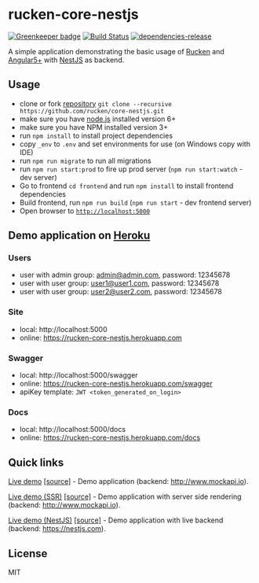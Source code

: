 # rucken-core-nestjs

[![Greenkeeper badge](https://badges.greenkeeper.io/rucken/core-nestjs.svg)](https://greenkeeper.io/)
[![Build Status][travis-image]][travis-url]
[![dependencies-release][dependencies-image]][dependencies-url]


A simple application demonstrating the basic usage of [Rucken](https://github.com/rucken) and [Angular5+](https://angular.io) with [NestJS](https://nestjs.com) as backend.


## Usage
- clone or fork [repository](https://github.com/rucken/core-nestjs.git) `git clone --recursive https://github.com/rucken/core-nestjs.git`
- make sure you have [node.js](https://nodejs.org/) installed version 6+
- make sure you have NPM installed version 3+
- run `npm install` to install project dependencies
- copy `_env` to `.env` and set environments for use (on Windows copy with IDE)
- run `npm run migrate` to run all migrations
- run `npm run start:prod` to fire up prod server (`npm run start:watch` - dev server)
- Go to frontend `cd frontend` and run `npm install` to install frontend dependencies
- Build frontend, run `npm run build` (`npm run start` - dev frontend server)
- Open browser to [`http://localhost:5000`](http://localhost:5000)

## Demo application on [Heroku](https://rucken-core-nestjs.herokuapp.com)

### Users
- user with admin group: admin@admin.com, password: 12345678
- user with user group: user1@user1.com, password: 12345678
- user with user group: user2@user2.com, password: 12345678

### Site
- local: http://localhost:5000
- online: https://rucken-core-nestjs.herokuapp.com

### Swagger
- local: http://localhost:5000/swagger
- online: https://rucken-core-nestjs.herokuapp.com/swagger
- apiKey template: ```JWT <token_generated_on_login>```

### Docs
- local: http://localhost:5000/docs
- online: https://rucken-core-nestjs.herokuapp.com/docs

## Quick links

[Live demo](https://rucken.github.io/core) [[source]](https://github.com/rucken/core) - Demo application (backend: http://www.mockapi.io).

[Live demo (SSR)](https://rucken.herokuapp.com) [[source]](https://github.com/rucken/core) - Demo application with server side rendering (backend: http://www.mockapi.io).

[Live demo (NestJS)](https://rucken-core-nestjs.herokuapp.com) [[source]](https://github.com/rucken/core-nestjs) - Demo application with live backend (backend: https://nestjs.com).

## License

MIT

[travis-image]: https://travis-ci.org/rucken/core-nestjs.svg?branch=master
[travis-url]: https://travis-ci.org/rucken/core-nestjs
[dependencies-image]: https://david-dm.org/rucken/core-nestjs/status.svg
[dependencies-url]: https://david-dm.org/rucken/core-nestjs
